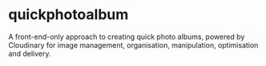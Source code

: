 # quickphotoalbum

A front-end-only approach to creating quick photo albums, powered by Cloudinary for image management, organisation, manipulation, optimisation and delivery.